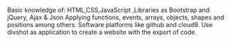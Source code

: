 Basic knowledge of: HTML,CSS,JavaScript ,Libraries as Bootstrap and jQuery,
Ajax & Json
Applying functions, events, arrays, objects, shapes and positions among others.
Software platforms like github and cloud9.
Use divshot as application to create a website with the export of code.